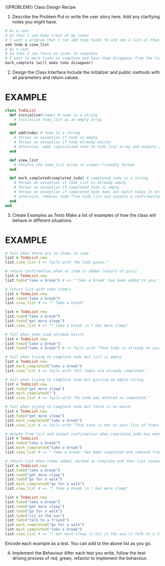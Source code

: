 {{PROBLEM}} Class Design Recipe

1. Describe the Problem
   Put or write the user story here. Add any clarifying notes you might have.

```ruby
# As a user
# So that I can keep track of my tasks
# I want a program that I can add todo tasks to and see a list of them.
add todo & view_list
# As a user
# So that I can focus on tasks to complete
# I want to mark tasks as complete and have them disappear from the list.
mark_complete (will make todo disappear)
```

2. Design the Class Interface
   Include the initializer and public methods with all parameters and return values.

# EXAMPLE

```ruby
class TodoList
  def initialize#(name) # name is a string
    # initialise todo_list as an empty array
  end

  def add(todo) # todo is a string
    # throws an exception if todo is empty
    # throws an exception if todo already exists
    # otherwise, adds capitalised todo to todo_list array and outputs a confirmation message
  end

  def view_list
    # returns the todo_list array in viewer-friendly format
  end

  def mark_completed(completed_todo) # completed_todo is a string
    # throws an exception if todo_list is already empty
    # throws an exception if completed_todo is empty
    # throws an exception if completed_todo does not match todos in array
    # otherwise, removes todo from todo_list and outputs a confirmation message
  end
end
```

3. Create Examples as Tests
   Make a list of examples of how the class will behave in different situations.

# EXAMPLE

```ruby
# fail when there are no items to view
list = TodoList.new
list.view_list # => fails with "No todo given."

# return confirmation when an item is added (result of puts)
list = TodoList.new
list.todo("take a break") # => "'Take a break' has been added to your todo list."

# return list with todo item/s
list = TodoList.new
list.todo("take a break")
list.view_list # => "* Take a break"

list = TodoList.new
list.todo("take a break")
list.todo("get more sleep")
list.view_list # => "* Take a break \n * Get more sleep"

# fail when todo item already exists
list = TodoList.new
list.todo("take a break")
list.todo("take a break") # => fails with "That todo is already on your list. Nothing was added."

# fail when trying to complete todo but list is empty
list = TodoList.new
list.mark_completed("take a break")
list.view_list # => fails with "All todos are already completed."

# fail when trying to complete todo but passing an empty string
list = TodoList.new
list.todo("get more sleep")
list.mark_completed("")
list.view_list # => fails with "No todo was entered as completed."

# fail when trying to complete todo but there is no match
list = TodoList.new
list.todo("get more sleep")
list.mark_completed("take a break")
list.view_list # => fails with "That task is not on your list of todos."

# delete from list and output confirmation when completed_todo has match"
list = TodoList
list.todo("take a break")
list.mark_completed("take a break")
list.view_list # => "'Take a break' has been completed and removed from your list of todos."

# return list when items added, marked as complete and then list viewed
list = TodoList.new
list.todo("take a break")
list.todo("get more sleep")
list.todo("go for a walk")
list.mark_completed("go for a walk")
list.view_list # => "* Take a break \n * Get more sleep"

list = TodoList.new
list.todo("take a break")
list.todo("get more sleep")
list.todo("go for a walk")
list.todo("sit in the sun")
list.todo("talk to a friend")
list.mark_completed("go for a walk")
list.mark_completed("take a break")
list.view_list # => "* Get more sleep \n Sit in the sun \n Talk to a friend"
```

Encode each example as a test. You can add to the above list as you go.

4. Implement the Behaviour
   After each test you write, follow the test-driving process of red, green, refactor to implement the behaviour.
